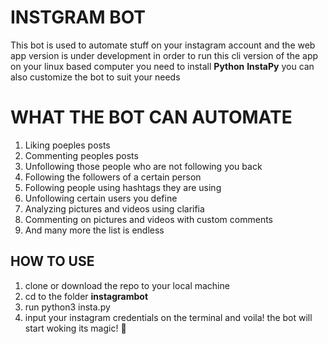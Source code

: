 # INSTGRAM BOT
This bot is used to automate stuff on your instagram account and the web app version is under development
in order to run this cli version of the app on your linux based computer you need to install **Python** **InstaPy**
you can also customize the bot to suit your needs

# WHAT THE BOT CAN AUTOMATE
1. Liking poeples posts
2. Commenting peoples posts
3. Unfollowing those people who are not following you back
4. Following the followers of a certain person
5. Following people using hashtags they are using
6. Unfollowing certain users you define
7. Analyzing pictures and videos using  clarifia
8. Commenting on pictures and videos with custom comments
9. And many more the list is endless

## HOW TO USE
1. clone or download the repo to your local machine
2. cd to the folder **instagrambot**
3. run python3 insta.py
4. input your instagram credentials on the terminal and voila! the bot will start woking its magic! :penguin:



